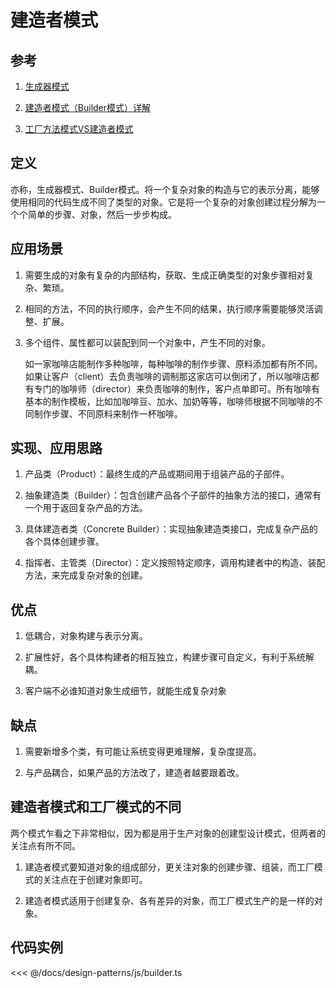 # 建造者模式

## 参考

1. [生成器模式](https://refactoringguru.cn/design-patterns/builder)

2. [建造者模式（Builder模式）详解](http://c.biancheng.net/view/1354.html)

3. [工厂方法模式VS建造者模式](https://www.kancloud.cn/sstd521/design/193624)

## 定义

亦称，生成器模式、Builder模式。将一个复杂对象的构造与它的表示分离，能够使用相同的代码生成不同了类型的对象。它是将一个复杂的对象创建过程分解为一个个简单的步骤、对象，然后一步步构成。

## 应用场景

1. 需要生成的对象有复杂的内部结构，获取、生成正确类型的对象步骤相对复杂、繁琐。

2. 相同的方法，不同的执行顺序，会产生不同的结果，执行顺序需要能够灵活调整、扩展。

3. 多个组件、属性都可以装配到同一个对象中，产生不同的对象。

    如一家咖啡店能制作多种咖啡，每种咖啡的制作步骤、原料添加都有所不同。如果让客户（client）去负责咖啡的调制那这家店可以倒闭了，所以咖啡店都有专门的咖啡师（director）来负责咖啡的制作，客户点单即可。所有咖啡有基本的制作模板，比如加咖啡豆、加水、加奶等等，咖啡师根据不同咖啡的不同制作步骤、不同原料来制作一杯咖啡。

## 实现、应用思路

1. 产品类（Product）：最终生成的产品或期间用于组装产品的子部件。

2. 抽象建造类（Builder）：包含创建产品各个子部件的抽象方法的接口，通常有一个用于返回复杂产品的方法。

3. 具体建造者类（Concrete Builder）：实现抽象建造类接口，完成复杂产品的各个具体创建步骤。

4. 指挥者、主管类（Director）：定义按照特定顺序，调用构建者中的构造、装配方法，来完成复杂对象的创建。

## 优点

1. 低耦合，对象构建与表示分离。

2. 扩展性好，各个具体构建者的相互独立，构建步骤可自定义，有利于系统解耦。

3. 客户端不必谁知道对象生成细节，就能生成复杂对象

## 缺点

1. 需要新增多个类，有可能让系统变得更难理解，复杂度提高。

2. 与产品耦合，如果产品的方法改了，建造者越要跟着改。

## 建造者模式和工厂模式的不同

两个模式乍看之下非常相似，因为都是用于生产对象的创建型设计模式，但两者的关注点有所不同。

1. 建造者模式要知道对象的组成部分，更关注对象的创建步骤、组装，而工厂模式的关注点在于创建对象即可。

2. 建造者模式适用于创建复杂、各有差异的对象，而工厂模式生产的是一样的对象。

## 代码实例

<<< @/docs/design-patterns/js/builder.ts

<design-patterns-builder />

